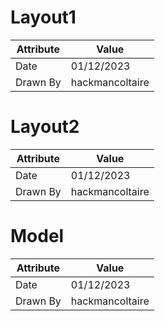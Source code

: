 # Layout1
| Attribute | Value |
| ---  | ---     |
| Date | 01/12/2023 |
| Drawn By | hackmancoltaire |
# Layout2
| Attribute | Value |
| ---  | ---     |
| Date | 01/12/2023 |
| Drawn By | hackmancoltaire |
# Model
| Attribute | Value |
| ---  | ---     |
| Date | 01/12/2023 |
| Drawn By | hackmancoltaire |
